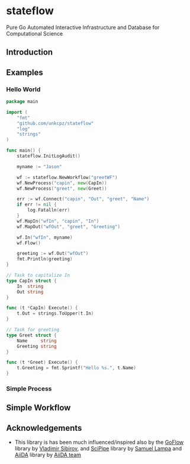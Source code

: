 # stateflow
Pure Go Automated Interactive Infrastructure and Database for Computational Science

## Introduction

## Examples

### Hello World

```go
package main

import (
	"fmt"
	"github.com/unkcpz/stateflow"
	"log"
	"strings"
)

func main() {
	stateflow.InitLogAudit()

	myname := "Jason"

	wf := stateflow.NewWorkflow("greetWF")
	wf.NewProcess("capin", new(CapIn))
	wf.NewProcess("greet", new(Greet))

	err := wf.Connect("capin", "Out", "greet", "Name")
	if err != nil {
		log.Fatalln(err)
	}
	wf.MapIn("wfIn", "capin", "In")
	wf.MapOut("wfOut", "greet", "Greeting")

	wf.In("wfIn", myname)
	wf.Flow()

	greeting := wf.Out("wfOut")
	fmt.Println(greeting)
}

// Task to capitalize In
type CapIn struct {
	In  string
	Out string
}

func (t *CapIn) Execute() {
	t.Out = strings.ToUpper(t.In)
}

// Task for greeting
type Greet struct {
	Name     string
	Greeting string
}

func (t *Greet) Execute() {
	t.Greeting = fmt.Sprintf("Hello %s.", t.Name)
}
```

### Simple Process

## Simple Workflow

## Acknowledgements

<!-- - stateflow is very heavily dependent on the proven principles form [Flow-Based
  Programming (FBP)](http://www.jpaulmorrison.com/fbp), as invented by [John Paul Morrison](http://www.jpaulmorrison.com/fbp).
  From Flow-based programming, stateflow uses the ideas of separate network
  (workflow dependency graph) definition, named in- and out-ports,
  sub-networks/sub-workflows and bounded buffers (already available in Go's
  channels) to make writing workflows as easy as possible. -->
- This library is has been much influenced/inspired also by the
  [GoFlow](https://github.com/trustmaster/goflow) library by [Vladimir Sibirov](https://github.com/trustmaster/goflow),
  and [SciPipe](https://github.com/scipipe/scipipe) library by [Samuel Lampa](https://github.com/samuell)
  and [AiiDA](http://www.aiida.net/) library by [AiiDA team](http://www.aiida.net/team/)
